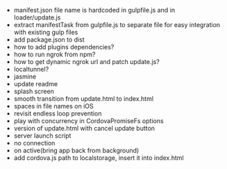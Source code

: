 - manifest.json file name is hardcoded in gulpfile.js and in loader/update.js
- extract manifestTask from gulpfile.js to separate file for easy integration with existing gulp files
- add package.json to dist
- how to add plugins dependencies?
- how to run ngrok from npm?
- how to get dynamic ngrok url and patch update.js?
- localtunnel?
- jasmine
- update readme
- splash screen
- smooth transition from update.html to index.html
- spaces in file names on iOS
- revisit endless loop prevention
- play with concurrency in CordovaPromiseFs options
- version of update.html with cancel update button
- server launch script
- no connection
- on active(bring app back from background)
- add cordova.js path to localstorage, insert it into index.html